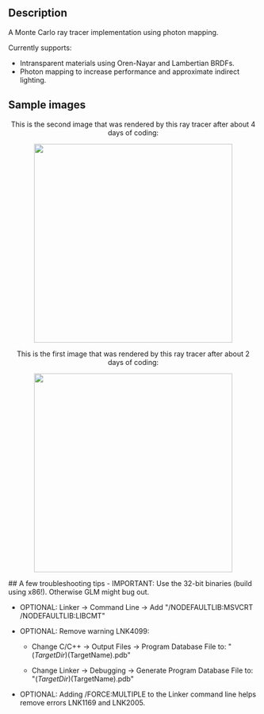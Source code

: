 ## Description
A Monte Carlo ray tracer implementation using photon mapping. 

Currently supports:
- Intransparent materials using Oren-Nayar and Lambertian BRDFs.
- Photon mapping to increase performance and approximate indirect lighting.

## Sample images
<p align="center">
This is the second image that was rendered by this ray tracer after about 4 days of coding:
</p>
<p align="center">
<img src="https://github.com/Friduric/raytracer/blob/master/second_lambertian_test.png" width="400" height="400">
</p>
<p align="center">
This is the first image that was rendered by this ray tracer after about 2 days of coding: 
</p>
<p align="center">
<img src="https://github.com/Friduric/raytracer/blob/master/first_lambertian_test.png" width="400" height="400">
</p>
## A few troubleshooting tips
- IMPORTANT: Use the 32-bit binaries (build using x86!). Otherwise GLM might bug out.

- OPTIONAL: Linker -> Command Line -> Add "/NODEFAULTLIB:MSVCRT /NODEFAULTLIB:LIBCMT"

- OPTIONAL: Remove warning LNK4099:

  - Change C/C++ -> Output Files -> Program Database File to: "$(TargetDir)$(TargetName).pdb"

  - Change Linker -> Debugging -> Generate Program Database File to: "$(TargetDir)$(TargetName).pdb"

- OPTIONAL: Adding /FORCE:MULTIPLE to the Linker command line helps remove errors LNK1169 and LNK2005.
